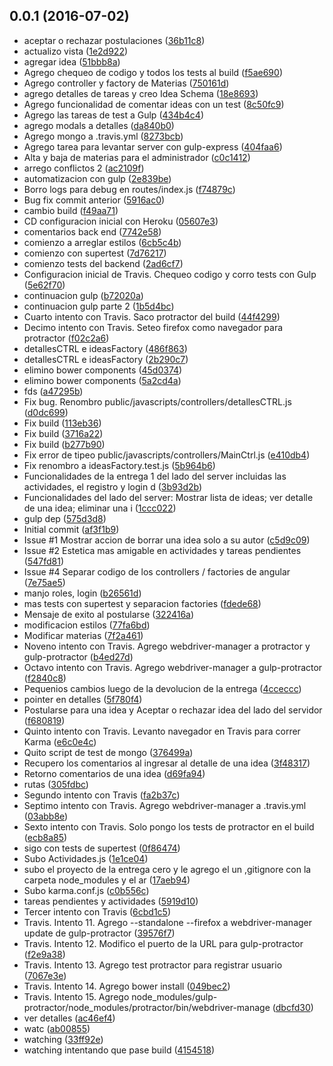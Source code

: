 <a name="0.0.1"></a>
## 0.0.1 (2016-07-02)

* aceptar o rechazar postulaciones ([36b11c8](https://github.com/nestor-m/tips/commit/36b11c8))
* actualizo vista ([1e2d922](https://github.com/nestor-m/tips/commit/1e2d922))
* agregar idea ([51bbb8a](https://github.com/nestor-m/tips/commit/51bbb8a))
* Agrego chequeo de codigo y todos los tests al build ([f5ae690](https://github.com/nestor-m/tips/commit/f5ae690))
* Agrego controller y factory de Materias ([750161d](https://github.com/nestor-m/tips/commit/750161d))
* agrego detalles de tareas y creo Idea Schema ([18e8693](https://github.com/nestor-m/tips/commit/18e8693))
* Agrego funcionalidad de comentar ideas con un test ([8c50fc9](https://github.com/nestor-m/tips/commit/8c50fc9))
* Agrego las tareas de test a Gulp ([434b4c4](https://github.com/nestor-m/tips/commit/434b4c4))
* agrego modals a detalles ([da840b0](https://github.com/nestor-m/tips/commit/da840b0))
* Agrego mongo a .travis.yml ([8273bcb](https://github.com/nestor-m/tips/commit/8273bcb))
* Agrego tarea para levantar server con gulp-express ([404faa6](https://github.com/nestor-m/tips/commit/404faa6))
* Alta y baja de materias para el administrador ([c0c1412](https://github.com/nestor-m/tips/commit/c0c1412))
* arrego conflictos 2 ([ac2109f](https://github.com/nestor-m/tips/commit/ac2109f))
* automatizacion con gulp ([2e839be](https://github.com/nestor-m/tips/commit/2e839be))
* Borro logs para debug en routes/index.js ([f74879c](https://github.com/nestor-m/tips/commit/f74879c))
* Bug fix commit anterior ([5916ac0](https://github.com/nestor-m/tips/commit/5916ac0))
* cambio build ([f49aa71](https://github.com/nestor-m/tips/commit/f49aa71))
* CD configuracion inicial con Heroku ([05607e3](https://github.com/nestor-m/tips/commit/05607e3))
* comentarios back end ([7742e58](https://github.com/nestor-m/tips/commit/7742e58))
* comienzo a arreglar estilos ([6cb5c4b](https://github.com/nestor-m/tips/commit/6cb5c4b))
* comienzo con supertest ([7d76217](https://github.com/nestor-m/tips/commit/7d76217))
* comienzo tests del backend ([2ad6cf7](https://github.com/nestor-m/tips/commit/2ad6cf7))
* Configuracion inicial de Travis. Chequeo codigo y corro tests con Gulp ([5e62f70](https://github.com/nestor-m/tips/commit/5e62f70))
* continuacion gulp ([b72020a](https://github.com/nestor-m/tips/commit/b72020a))
* continuacion gulp parte 2 ([1b5d4bc](https://github.com/nestor-m/tips/commit/1b5d4bc))
* Cuarto intento con Travis. Saco protractor del build ([44f4299](https://github.com/nestor-m/tips/commit/44f4299))
* Decimo intento con Travis. Seteo firefox como navegador para protractor ([f02c2a6](https://github.com/nestor-m/tips/commit/f02c2a6))
* detallesCTRL e ideasFactory ([486f863](https://github.com/nestor-m/tips/commit/486f863))
* detallesCTRL e ideasFactory ([2b290c7](https://github.com/nestor-m/tips/commit/2b290c7))
* elimino bower components ([45d0374](https://github.com/nestor-m/tips/commit/45d0374))
* elimino bower components ([5a2cd4a](https://github.com/nestor-m/tips/commit/5a2cd4a))
* fds ([a47295b](https://github.com/nestor-m/tips/commit/a47295b))
* Fix bug. Renombro public/javascripts/controllers/detallesCTRL.js ([d0dc699](https://github.com/nestor-m/tips/commit/d0dc699))
* Fix build ([113eb36](https://github.com/nestor-m/tips/commit/113eb36))
* Fix build ([3716a22](https://github.com/nestor-m/tips/commit/3716a22))
* Fix build ([b277b90](https://github.com/nestor-m/tips/commit/b277b90))
* Fix error de tipeo public/javascripts/controllers/MainCtrl.js ([e410db4](https://github.com/nestor-m/tips/commit/e410db4))
* Fix renombro a ideasFactory.test.js ([5b964b6](https://github.com/nestor-m/tips/commit/5b964b6))
* Funcionalidades de la entrega 1 del lado del server incluidas las actividades, el registro y login d ([3b93d2b](https://github.com/nestor-m/tips/commit/3b93d2b))
* Funcionalidades del lado del server: Mostrar lista de ideas; ver detalle de una idea; eliminar una i ([1ccc022](https://github.com/nestor-m/tips/commit/1ccc022))
* gulp dep ([575d3d8](https://github.com/nestor-m/tips/commit/575d3d8))
* Initial commit ([af3f1b9](https://github.com/nestor-m/tips/commit/af3f1b9))
* Issue #1 Mostrar accion de borrar una idea solo a su autor ([c5d9c09](https://github.com/nestor-m/tips/commit/c5d9c09))
* Issue #2 Estetica mas amigable en actividades y tareas pendientes ([547fd81](https://github.com/nestor-m/tips/commit/547fd81))
* Issue #4 Separar codigo de los controllers / factories de angular ([7e75ae5](https://github.com/nestor-m/tips/commit/7e75ae5))
* manjo roles, login ([b26561d](https://github.com/nestor-m/tips/commit/b26561d))
* mas tests con supertest y separacion factories ([fdede68](https://github.com/nestor-m/tips/commit/fdede68))
* Mensaje de exito al postularse ([322416a](https://github.com/nestor-m/tips/commit/322416a))
* modificacion estilos ([77fa6bd](https://github.com/nestor-m/tips/commit/77fa6bd))
* Modificar materias ([7f2a461](https://github.com/nestor-m/tips/commit/7f2a461))
* Noveno intento con Travis. Agrego webdriver-manager a protractor y gulp-protractor ([b4ed27d](https://github.com/nestor-m/tips/commit/b4ed27d))
* Octavo intento con Travis. Agrego webdriver-manager a gulp-protractor ([f2840c8](https://github.com/nestor-m/tips/commit/f2840c8))
* Pequenios cambios luego de la devolucion de la entrega ([4cceccc](https://github.com/nestor-m/tips/commit/4cceccc))
* pointer en detalles ([5f780f4](https://github.com/nestor-m/tips/commit/5f780f4))
* Postularse para una idea y Aceptar o rechazar idea del lado del servidor ([f680819](https://github.com/nestor-m/tips/commit/f680819))
* Quinto intento con Travis. Levanto navegador en Travis para correr Karma ([e6c0e4c](https://github.com/nestor-m/tips/commit/e6c0e4c))
* Quito script de test de mongo ([376499a](https://github.com/nestor-m/tips/commit/376499a))
* Recupero los comentarios al ingresar al detalle de una idea ([3f48317](https://github.com/nestor-m/tips/commit/3f48317))
* Retorno comentarios de una idea ([d69fa94](https://github.com/nestor-m/tips/commit/d69fa94))
* rutas ([305fdbc](https://github.com/nestor-m/tips/commit/305fdbc))
* Segundo intento con Travis ([fa2b37c](https://github.com/nestor-m/tips/commit/fa2b37c))
* Septimo intento con Travis. Agrego webdriver-manager a .travis.yml ([03abb8e](https://github.com/nestor-m/tips/commit/03abb8e))
* Sexto intento con Travis. Solo pongo los tests de protractor en el build ([ecb8a85](https://github.com/nestor-m/tips/commit/ecb8a85))
* sigo con tests de supertest ([0f86474](https://github.com/nestor-m/tips/commit/0f86474))
* Subo Actividades.js ([1e1ce04](https://github.com/nestor-m/tips/commit/1e1ce04))
* subo el proyecto de la entrega cero y le agrego el un ,gitignore con la carpeta node_modules y el ar ([17aeb94](https://github.com/nestor-m/tips/commit/17aeb94))
* Subo karma.conf.js ([c0b556c](https://github.com/nestor-m/tips/commit/c0b556c))
* tareas pendientes y actividades ([5919d10](https://github.com/nestor-m/tips/commit/5919d10))
* Tercer intento con Travis ([6cbd1c5](https://github.com/nestor-m/tips/commit/6cbd1c5))
* Travis. Intento 11. Agrego --standalone --firefox a webdriver-manager update de gulp-protractor ([39576f7](https://github.com/nestor-m/tips/commit/39576f7))
* Travis. Intento 12. Modifico el puerto de la URL para gulp-protractor ([f2e9a38](https://github.com/nestor-m/tips/commit/f2e9a38))
* Travis. Intento 13. Agrego test protractor para registrar usuario ([7067e3e](https://github.com/nestor-m/tips/commit/7067e3e))
* Travis. Intento 14. Agrego bower install ([049bec2](https://github.com/nestor-m/tips/commit/049bec2))
* Travis. Intento 15. Agrego node_modules/gulp-protractor/node_modules/protractor/bin/webdriver-manage ([dbcfd30](https://github.com/nestor-m/tips/commit/dbcfd30))
* ver detalles ([ac46ef4](https://github.com/nestor-m/tips/commit/ac46ef4))
* watc ([ab00855](https://github.com/nestor-m/tips/commit/ab00855))
* watching ([33ff92e](https://github.com/nestor-m/tips/commit/33ff92e))
* watching intentando que pase build ([4154518](https://github.com/nestor-m/tips/commit/4154518))



